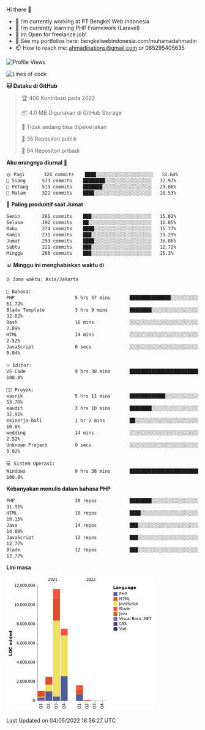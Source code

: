 Hi there 👋

- 🔭 I’m currently working at PT Bengkel Web Indonesia
- 🌱 I’m currently learning PHP Framework (Laravel)
- 📂 Im Open for freelance job!
- 🧷 See my portfolios here: bengkelwebindonesia.com/muhamadahmadin
- 📫 How to reach me: ahmadinations@gmail.com or 085295405635


<!--START_SECTION:waka-->
![Profile Views](http://img.shields.io/badge/Profil%20dilihat-4-blue)

![Lines of code](https://img.shields.io/badge/Sejak%20Hello%20World%20aku%20telah%20menulis-24%20Million%20baris%20kode-blue)

**🐱 Dataku di GitHub** 

> 🏆 406 Kontribusi pada 2022
 > 
> 📦 4.0 MB Digunakan di GitHub Storage 
 > 
> 🚫 Tidak sedang bisa dipekerjakan
 > 
> 📜 35 Repositori publik 
 > 
> 🔑 94 Repositori pribadi  
 > 
**Aku orangnya diurnal 🐤** 

```text
🌞 Pagi       324 commits    ████░░░░░░░░░░░░░░░░░░░░░   18.64% 
🌆 Siang      573 commits    ████████░░░░░░░░░░░░░░░░░   32.97% 
🌃 Petang     519 commits    ███████░░░░░░░░░░░░░░░░░░   29.86% 
🌙 Malam      322 commits    ████░░░░░░░░░░░░░░░░░░░░░   18.53%

```
📅 **Paling produktif saat Jumat** 

```text
Senin        261 commits    ███░░░░░░░░░░░░░░░░░░░░░░   15.02% 
Selasa       192 commits    ██░░░░░░░░░░░░░░░░░░░░░░░   11.05% 
Rabu         274 commits    ████░░░░░░░░░░░░░░░░░░░░░   15.77% 
Kamis        231 commits    ███░░░░░░░░░░░░░░░░░░░░░░   13.29% 
Jumat        293 commits    ████░░░░░░░░░░░░░░░░░░░░░   16.86% 
Sabtu        221 commits    ███░░░░░░░░░░░░░░░░░░░░░░   12.72% 
Minggu       266 commits    ███░░░░░░░░░░░░░░░░░░░░░░   15.3%

```


📊 **Minggu ini menghabiskan waktu di** 

```text
⌚︎ Zona waktu: Asia/Jakarta

💬 Bahasa: 
PHP                      5 hrs 57 mins       ███████████████░░░░░░░░░░   61.72% 
Blade Template           3 hrs 9 mins        ████████░░░░░░░░░░░░░░░░░   32.82% 
Bash                     16 mins             ░░░░░░░░░░░░░░░░░░░░░░░░░   2.89% 
HTML                     14 mins             ░░░░░░░░░░░░░░░░░░░░░░░░░   2.52% 
JavaScript               0 secs              ░░░░░░░░░░░░░░░░░░░░░░░░░   0.04%

🔥 Editor: 
VS Code                  9 hrs 38 mins       █████████████████████████   100.0%

🐱‍💻 Proyek: 
wasrik                   5 hrs 11 mins       █████████████░░░░░░░░░░░░   53.76% 
eaudit                   3 hrs 10 mins       ████████░░░░░░░░░░░░░░░░░   32.91% 
ekinerja-bali            1 hr 2 mins         ██░░░░░░░░░░░░░░░░░░░░░░░   10.8% 
wedding                  14 mins             ░░░░░░░░░░░░░░░░░░░░░░░░░   2.52% 
Unknown Project          0 secs              ░░░░░░░░░░░░░░░░░░░░░░░░░   0.02%

💻 Sistem Operasi: 
Windows                  9 hrs 38 mins       █████████████████████████   100.0%

```

**Kebanyakan menulis dalam bahasa PHP** 

```text
PHP                      30 repos            ████████░░░░░░░░░░░░░░░░░   31.91% 
HTML                     18 repos            ████░░░░░░░░░░░░░░░░░░░░░   19.15% 
Java                     14 repos            ███░░░░░░░░░░░░░░░░░░░░░░   14.89% 
JavaScript               12 repos            ███░░░░░░░░░░░░░░░░░░░░░░   12.77% 
Blade                    12 repos            ███░░░░░░░░░░░░░░░░░░░░░░   12.77%

```


**Lini masa**

![Chart not found](https://raw.githubusercontent.com/MuhamadAhmadin/MuhamadAhmadin/master/charts/bar_graph.png) 


 Last Updated on 04/05/2022 18:56:27 UTC
<!--END_SECTION:waka-->
